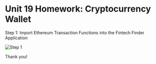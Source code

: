 # Unit 19 Homework: Cryptocurrency Wallet

Step 1: Import Ethereum Transaction Functions into the Fintech Finder Application

![Step 1](https://github.com/Sadiakbar/Blockchain-Homework/blob/main/Unit%2019/Resources/Step%201.gif)

Thank you!
